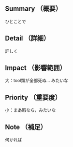 ## Summary （概要）
ひとことで

## Detail （詳細）
詳しく

## Impact （影響範囲）
大：tool類が全部死ぬ... みたいな

## Priority （重要度）
小：まあ暇なら，みたいな

## Note （補足）
何かれば